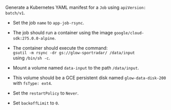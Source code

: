 Generate a Kubernetes YAML manifest for a `Job` using `apiVersion: batch/v1`.

- Set the job `name` to `app-job-rsync`.
    
- The job should run a container using the image `google/cloud-sdk:275.0.0-alpine`.
    
- The container should execute the command:  
    `gsutil -m rsync -dr gs://glow-sportradar/ /data/input`  
    using `/bin/sh -c`.
    
- Mount a volume named `data-input` to the path `/data/input`.
    
- This volume should be a GCE persistent disk named `glow-data-disk-200` with `fsType: ext4`.
    
- Set the `restartPolicy` to `Never`.
    
- Set `backoffLimit` to `0`.